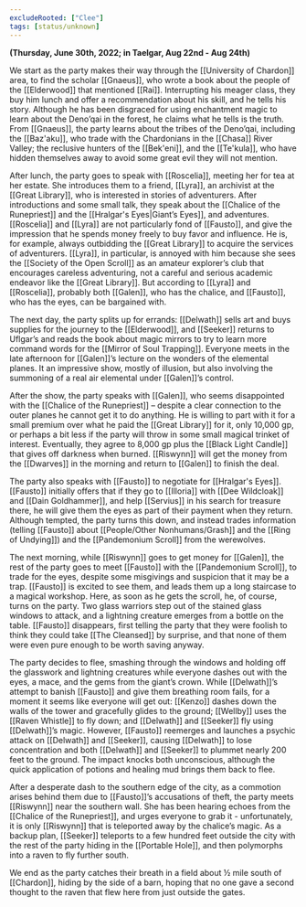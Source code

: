 ```yaml
---
excludeRooted: ["Clee"]
tags: [status/unknown]
---
```


**(Thursday, June 30th, 2022; in Taelgar, Aug 22nd - Aug 24th)**

We start as the party makes their way through the [[University of Chardon]] area, to find the scholar [[Gnaeus]], who wrote a book about the people of the [[Elderwood]] that mentioned [[Rai]]. Interrupting his meager class, they buy him lunch and offer a recommendation about his skill, and he tells his story. Although he has been disgraced for using enchantment magic to learn about the Deno’qai in the forest, he claims what he tells is the truth. From [[Gnaeus]], the party learns about the tribes of the Deno’qai, including the [[Baz'aku]], who trade with the Chardonians in the [[Chasa]] River Valley; the reclusive hunters of the [[Bek'eni]], and the [[Te'kula]], who have hidden themselves away to avoid some great evil they will not mention. 

After lunch, the party goes to speak with [[Roscelia]], meeting her for tea at her estate. She introduces them to a friend, [[Lyra]], an archivist at the [[Great Library]], who is interested in stories of adventurers. After introductions and some small talk, they speak about the [[Chalice of the Runepriest]] and the [[Hralgar's Eyes|Giant’s Eyes]], and adventures. [[Roscelia]] and [[Lyra]] are not particularly fond of [[Fausto]], and give the impression that he spends money freely to buy favor and influence. He is, for example, always outbidding the [[Great Library]] to acquire the services of adventurers. [[Lyra]], in particular, is annoyed with him because she sees the [[Society of the Open Scroll]] as an amateur explorer’s club that encourages careless adventuring, not a careful and serious academic endeavor like the [[Great Library]]. But according to [[Lyra]] and [[Roscelia]], probably both [[Galen]], who has the chalice, and [[Fausto]], who has the eyes, can be bargained with. 

The next day, the party splits up for errands: [[Delwath]] sells art and buys supplies for the journey to the [[Elderwood]], and [[Seeker]] returns to Uflgar’s and reads the book about magic mirrors to try to learn more command words for the [[Mirror of Soul Trapping]]. Everyone meets in the late afternoon for [[Galen]]’s lecture on the wonders of the elemental planes. It an impressive show, mostly of illusion, but also involving the summoning of a real air elemental under [[Galen]]’s control. 

After the show, the party speaks with [[Galen]], who seems disappointed with the [[Chalice of the Runepriest]] – despite a clear connection to the outer planes he cannot get it to do anything. He is willing to part with it for a small premium over what he paid the [[Great Library]] for it, only 10,000 gp, or perhaps a bit less if the party will throw in some small magical trinket of interest. Eventually, they agree to 8,000 gp plus the [[Black Light Candle]] that gives off darkness when burned. [[Riswynn]] will get the money from the [[Dwarves]] in the morning and return to [[Galen]] to finish the deal.

The party also speaks with [[Fausto]] to negotiate for [[Hralgar's Eyes]]. [[Fausto]] initially offers that if they go to [[Illoria]] with [[Dee Wildcloak]] and [[Dain Goldhammer]], and help [[Servius]] in his search for treasure there, he will give them the eyes as part of their payment when they return. Although tempted, the party turns this down, and instead trades information (telling [[Fausto]] about [[People/Other Nonhumans/Grash]] and the [[Ring of Undying]]) and the [[Pandemonium Scroll]] from the werewolves. 

The next morning, while [[Riswynn]] goes to get money for [[Galen]], the rest of the party goes to meet [[Fausto]] with the [[Pandemonium Scroll]], to trade for the eyes, despite some misgivings and suspicion that it may be a trap. [[Fausto]] is excited to see them, and leads them up a long staircase to a magical workshop. Here, as soon as he gets the scroll, he, of course, turns on the party. Two glass warriors step out of the stained glass windows to attack, and a lightning creature emerges from a bottle on the table. [[Fausto]] disappears, first telling the party that they were foolish to think they could take [[The Cleansed]] by surprise, and that none of them were even pure enough to be worth saving anyway. 

The party decides to flee, smashing through the windows and holding off the glasswork and lightning creatures while everyone dashes out with the eyes, a mace, and the gems from the giant’s crown. While [[Delwath]]’s attempt to banish [[Fausto]] and give them breathing room fails, for a moment it seems like everyone will get out: [[Kenzo]] dashes down the walls of the tower and gracefully glides to the ground; [[Wellby]] uses the [[Raven Whistle]] to fly down; and [[Delwath]] and [[Seeker]] fly using [[Delwath]]’s magic. However, [[Fausto]] reemerges and launches a psychic attack on [[Delwath]] and [[Seeker]], causing [[Delwath]] to lose concentration and both [[Delwath]] and [[Seeker]] to plummet nearly 200 feet to the ground. The impact knocks both unconscious, although the quick application of potions and healing mud brings them back to flee. 

After a desperate dash to the southern edge of the city, as a commotion arises behind them due to [[Fausto]]’s accusations of theft, the party meets [[Riswynn]] near the southern wall. She has been hearing echoes from the [[Chalice of the Runepriest]], and urges everyone to grab it - unfortunately, it is only [[Riswynn]] that is teleported away by the chalice’s magic. As a backup plan, [[Seeker]] teleports to a few hundred feet outside the city with the rest of the party hiding in the [[Portable Hole]], and then polymorphs into a raven to fly further south.

We end as the party catches their breath in a field about ½ mile south of [[Chardon]], hiding by the side of a barn, hoping that no one gave a second thought to the raven that flew here from just outside the gates. 